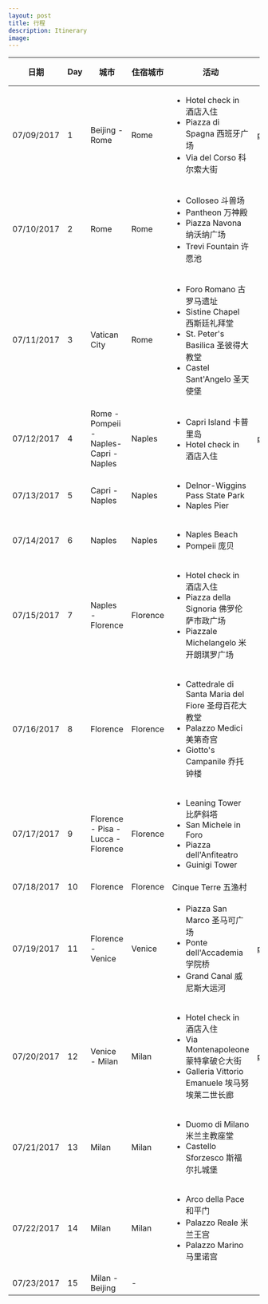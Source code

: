 ```yaml
---
layout: post
title: 行程
description: Itinerary
image: 
---
```


<!--
| 日期       | Day | 城市                                    | 住宿城市  | 活动  | 住宿 | 交通 |
|------------|-----|----------------------------------------|----------|------|------|------|
| 07/09/2017 |  1  |  Beijing - Rome                        | Rome     |      | <a href="/italy/assets/pdf/rome.pdf">pdf</a>    |      |
| 07/10/2017 |  2  |  Rome                                  | Rome     |      |      |      |
| 07/11/2017 |  3  |  Vatican City                          | Rome     |      |      |      |
| 07/12/2017 |  4  |  Rome - Pompeii - Naples - Capri       | Capri    |      |      |      |
| 07/13/2017 |  5  |  Capri - Naples                        | Naples   |      | <a href="/italy/assets/pdf/naples.pdf">pdf</a>     |      |
| 07/14/2017 |  6  |  Naples                                | Naples   |      |      |      |
| 07/15/2017 |  7  |  Naples - Florence                     | Florence |      |      |      |
| 07/16/2017 |  8  |  Florence                              | Florence |      |      |      |
| 07/17/2017 |  9  |  Florence - Pisa - Lucca - Florence    | Florence |      |      |      |
| 07/18/2017 | 10  |  Florence                              | Florence |      |      |      |
| 07/19/2017 | 11  |  Florence - Venice                     | Venice   |      |      |      |
| 07/20/2017 | 12  |  Venice - Milan                        | Milan    |      |      |      |
| 07/21/2017 | 13  |  Milan                                 | Milan    |      |      |      |
| 07/22/2017 | 14  |  Milan                                 | Milan    |      |      |      |
| 07/23/2017 | 15  |  Milan - Beijing                       | -        |      |      |      |
-->


<!-- One -->
<section id="one">
		
<p>
<table>
  <thead>
    <tr>
      <th>日期</th>
      <th>Day</th>
      <th>城市</th>
      <th>住宿城市</th>
      <th>活动</th>
      <th>住宿</th>
      <th>交通</th>
    </tr>
  </thead>
  <tbody>
    <tr>
      <td>07/09/2017</td>
      <td>1</td>
      <td>Beijing - Rome</td>
      <td>Rome</td>
      <td>
        <ul>
          <li>Hotel check in 酒店入住</li>
          <li>Piazza di Spagna 西班牙广场</li>
          <li>Via del Corso 科尔索大街</li>
        </ul>
      </td>
      <td><a href="/italy/assets/pdf/rome.pdf">pdf</a></td>
      <td> </td>
    </tr>
    <tr>
      <td>07/10/2017</td>
      <td>2</td>
      <td>Rome</td>
      <td>Rome</td>
      <td>
        <ul>
          <li>Colloseo 斗兽场</li>
          <li>Pantheon 万神殿</li>
          <li>Piazza Navona 纳沃纳广场</li>
          <li>Trevi Fountain 许愿池</li>
        </ul>
      </td>
      <td> </td>
      <td> </td>
    </tr>
    <tr>
      <td>07/11/2017</td>
      <td>3</td>
      <td>Vatican City</td>
      <td>Rome</td>
      <td>
        <ul>
          <li>Foro Romano 古罗马遗址</li>
          <li>Sistine Chapel 西斯廷礼拜堂</li>
          <li>St. Peter's Basilica 圣彼得大教堂</li>
          <li>Castel Sant'Angelo 圣天使堡</li>
        </ul>
      </td>
      <td></td>
      <td></td>
    </tr>
    <tr>
      <td>07/12/2017</td>
      <td>4</td>
      <td>Rome - Pompeii - Naples- Capri - Naples</td>
      <td>Naples</td>
      <td>
        <ul>
          <li>Capri Island 卡普里岛</li>
          <li>Hotel check in 酒店入住</li>
        </ul>
      </td>
      <td><a href="/italy/assets/pdf/naples.pdf">pdf</a></td>
      <td> </td>
    </tr>
    <tr>
      <td>07/13/2017</td>
      <td>5</td>
      <td>Capri - Naples</td>
      <td>Naples</td>
      <td>
        <ul>
          <li>Delnor-Wiggins Pass State Park</li>
          <li>Naples Pier</li>
        </ul>
      </td>
      <td> </td>
      <td> </td>
    </tr>
    <tr>
      <td>07/14/2017</td>
      <td>6</td>
      <td>Naples</td>
      <td>Naples</td>
      <td>
        <ul>
          <li>Naples Beach</li>
          <li>Pompeii 庞贝</li>
        </ul>
      </td>
      <td> </td>
      <td> </td>
    </tr>
    <tr>
      <td>07/15/2017</td>
      <td>7</td>
      <td>Naples - Florence</td>
      <td>Florence</td>
      <td>
        <ul>
          <li>Hotel check in 酒店入住</li>
          <li>Piazza della Signoria 佛罗伦萨市政广场</li>
          <li>Piazzale Michelangelo 米开朗琪罗广场</li>
        </ul>
      </td>
      <td> </td>
      <td> </td>
    </tr>
    <tr>
      <td>07/16/2017</td>
      <td>8</td>
      <td>Florence</td>
      <td>Florence</td>
      <td>
        <ul>
          <li>Cattedrale di Santa Maria del Fiore 圣母百花大教堂</li>
          <li>Palazzo Medici 美第奇宫</li>
          <li>Giotto's Campanile 乔托钟楼</li>
        </ul>
      </td>
      <td> </td>
      <td> </td>
    </tr>
    <tr>
      <td>07/17/2017</td>
      <td>9</td>
      <td>Florence - Pisa - Lucca - Florence</td>
      <td>Florence</td>
      <td>
        <ul>
          <li>Leaning Tower 比萨斜塔</li>
          <li>San Michele in Foro</li>
          <li>Piazza dell'Anfiteatro</li>
          <li>Guinigi Tower</li>
        </ul>
      </td>
      <td> </td>
      <td> </td>
    </tr>
    <tr>
      <td>07/18/2017</td>
      <td>10</td>
      <td>Florence</td>
      <td>Florence</td>
      <td>Cinque Terre 五渔村</td>
      <td> </td>
      <td> </td>
    </tr>
    <tr>
      <td>07/19/2017</td>
      <td>11</td>
      <td>Florence - Venice</td>
      <td>Venice</td>
      <td>
        <ul>
          <li>Piazza San Marco 圣马可广场</li>
          <li>Ponte dell'Accademia 学院桥</li>
          <li>Grand Canal 威尼斯大运河</li>
        </ul>
      </td>
      <td><a href="/italy/assets/pdf/venice.pdf">pdf</a></td>
      <td> </td>
    </tr>
    <tr>
      <td>07/20/2017</td>
      <td>12</td>
      <td>Venice - Milan</td>
      <td>Milan</td>
      <td>
        <ul>
          <li>Hotel check in 酒店入住</li>
          <li>Via Montenapoleone 蒙特拿破仑大街</li>
          <li>Galleria Vittorio Emanuele 埃马努埃莱二世长廊</li>
        </ul>
      </td>
      <td><a href="/italy/assets/pdf/milan.pdf">pdf</a></td>
      <td> </td>
    </tr>
    <tr>
      <td>07/21/2017</td>
      <td>13</td>
      <td>Milan</td>
      <td>Milan</td>
      <td>
        <ul>
          <li>Duomo di Milano 米兰主教座堂</li>
          <li>Castello Sforzesco 斯福尔扎城堡</li>
        </ul>
      </td>
      <td> </td>
      <td> </td>
    </tr>
    <tr>
      <td>07/22/2017</td>
      <td>14</td>
      <td>Milan</td>
      <td>Milan</td>
      <td>
        <ul>
          <li>Arco della Pace 和平门</li>
          <li>Palazzo Reale 米兰王宫</li>
          <li>Palazzo Marino 马里诺宫</li>
        </ul>
      </td>
      <td> </td>
      <td> </td>
    </tr>
    <tr>
      <td>07/23/2017</td>
      <td>15</td>
      <td>Milan - Beijing</td>
      <td>-</td>
      <td> </td>
      <td> </td>
      <td> </td>
    </tr>
  </tbody>
</table>
</p>
</section>